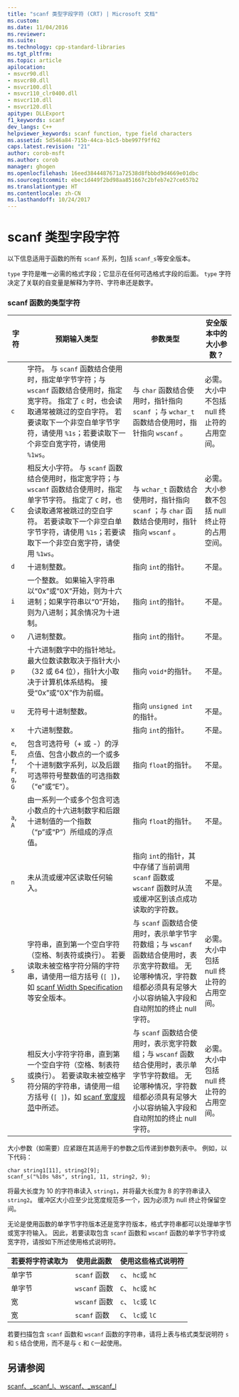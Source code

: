 ```yaml
---
title: "scanf 类型字段字符 (CRT) | Microsoft 文档"
ms.custom: 
ms.date: 11/04/2016
ms.reviewer: 
ms.suite: 
ms.technology: cpp-standard-libraries
ms.tgt_pltfrm: 
ms.topic: article
apilocation:
- msvcr90.dll
- msvcr80.dll
- msvcr100.dll
- msvcr110_clr0400.dll
- msvcr110.dll
- msvcr120.dll
apitype: DLLExport
f1_keywords: scanf
dev_langs: C++
helpviewer_keywords: scanf function, type field characters
ms.assetid: 5d546a84-715b-44ca-b1c5-bbe997f9ff62
caps.latest.revision: "21"
author: corob-msft
ms.author: corob
manager: ghogen
ms.openlocfilehash: 16eed3844487671a72538d8fbbbd9d4669e01dbc
ms.sourcegitcommit: ebec1d449f2bd98aa851667c2bfeb7e27ce657b2
ms.translationtype: HT
ms.contentlocale: zh-CN
ms.lasthandoff: 10/24/2017
---
```

# <a name="scanf-type-field-characters"></a>scanf 类型字段字符
以下信息适用于函数的所有 `scanf` 系列，包括 `scanf_s`等安全版本。  
  
 `type` 字符是唯一必需的格式字段；它显示在任何可选格式字段的后面。 `type` 字符决定了关联的自变量是解释为字符、字符串还是数字。  
  
### <a name="type-characters-for-scanf-functions"></a>scanf 函数的类型字符  
  
|字符|预期输入类型|参数类型|安全版本中的大小参数？|  
|---------------|----------------------------|----------------------|--------------------------------------|  
|`c`|字符。 与 `scanf` 函数结合使用时，指定单字节字符；与 `wscanf` 函数结合使用时，指定宽字符。 指定了 `c` 时，也会读取通常被跳过的空白字符。 若要读取下一个非空白单字节字符，请使用 `%1s`；若要读取下一个非空白宽字符，请使用 `%1ws`。|与 `char` 函数结合使用时，指针指向 `scanf` ；与 `wchar_t` 函数结合使用时，指针指向 `wscanf` 。|必需。 大小中不包括 null 终止符的占用空间。|  
|`C`|相反大小字符。 与 `scanf` 函数结合使用时，指定宽字符；与 `wscanf` 函数结合使用时，指定单字节字符。 指定了 `C` 时，也会读取通常被跳过的空白字符。 若要读取下一个非空白单字节字符，请使用 `%1s`；若要读取下一个非空白宽字符，请使用 `%1ws`。|与 `wchar_t` 函数结合使用时，指针指向 `scanf` ；与 `char` 函数结合使用时，指针指向 `wscanf` 。|必需。 大小参数不包括 null 终止符的占用空间。|  
|`d`|十进制整数。|指向 `int`的指针。|不是。|  
|`i`|一个整数。 如果输入字符串以“0x”或“0X”开始，则为十六进制；如果字符串以“0”开始，则为八进制；其余情况为十进制。|指向 `int`的指针。|不是。|  
|`o`|八进制整数。|指向 `int`的指针。|不是。|  
|`p`|十六进制数字中的指针地址。 最大位数读数取决于指针大小（32 或 64 位），指针大小取决于计算机体系结构。 接受“0x”或“0X”作为前缀。|指向 `void*`的指针。|不是。|  
|`u`|无符号十进制整数。|指向 `unsigned int`的指针。|不是。|  
|`x`|十六进制整数。|指向 `int`的指针。|不是。|  
|`e`, `E`, `f`, `F`, `g`, `G`|包含可选符号（+ 或 -）的浮点值、包含小数点的一个或多个十进制数字系列，以及后跟可选带符号整数值的可选指数（“e”或“E”）。|指向 `float`的指针。|不是。|  
|`a`, `A`|由一系列一个或多个包含可选小数点的十六进制数字和后跟十进制值的一个指数（“p”或“P”）所组成的浮点值。|指向 `float`的指针。|不是。|  
|`n`|未从流或缓冲区读取任何输入。|指向 `int`的指针，其中存储了当前调用 `scanf` 函数或 `wscanf` 函数时从流或缓冲区到该点成功读取的字符数。|不是。|  
|`s`|字符串，直到第一个空白字符（空格、制表符或换行）。 若要读取未被空格字符分隔的字符串，请使用一组方括号 (`[ ]`)，如 [scanf Width Specification](../c-runtime-library/scanf-width-specification.md)等安全版本。|与 `scanf` 函数结合使用时，表示单字节字符数组；与 `wscanf` 函数结合使用时，表示宽字符数组。 无论哪种情况，字符数组都必须具有足够大小以容纳输入字段和自动附加的终止 null 字符。|必需。 大小中包括 null 终止符的占用空间。|  
|`S`|相反大小字符字符串，直到第一个空白字符（空格、制表符或换行）。 若要读取未被空格字符分隔的字符串，请使用一组方括号 (`[ ]`)，如 [scanf 宽度规范](../c-runtime-library/scanf-width-specification.md)中所述。|与 `scanf` 函数结合使用时，表示宽字符数组；与 `wscanf` 函数结合使用时，表示单字节字符数组。 无论哪种情况，字符数组都必须具有足够大小以容纳输入字段和自动附加的终止 null 字符。|必需。 大小中包括 null 终止符的占用空间。|  
  
  
 大小参数（如需要）应紧跟在其适用于的参数之后传递到参数列表中。 例如，以下代码：  
  
```  
char string1[11], string2[9];  
scanf_s("%10s %8s", string1, 11, string2, 9);  
```  
  
 将最大长度为 10 的字符串读入 `string1`，并将最大长度为 8 的字符串读入 `string2`。 缓冲区大小应至少比宽度规范多一个，因为必须为 null 终止符保留空间。  
  
 无论是使用函数的单字节字符版本还是宽字符版本，格式字符串都可以处理单字节或宽字符输入。 因此，若要读取包含 `scanf` 函数和 `wscanf` 函数的单字节字符或宽字符，请按如下所述使用格式说明符。  
  
|若要将字符读取为|使用此函数|使用这些格式说明符|  
|--------------------------|-----------------------|----------------------------------|  
|单字节|`scanf` 函数|`c`、 `hc`或 `hC`|  
|单字节|`wscanf` 函数|`C`、 `hc`或 `hC`|  
|宽|`wscanf` 函数|`c`、 `lc`或 `lC`|  
|宽|`scanf` 函数|`C`、 `lc`或 `lC`|  
  
 若要扫描包含 `scanf` 函数和 `wscanf` 函数的字符串，请将上表与格式类型说明符 `s` 和 `S` 结合使用，而不是与 `c` 和 `C`一起使用。  
  
## <a name="see-also"></a>另请参阅  
 [scanf、_scanf_l、wscanf、_wscanf_l](../c-runtime-library/reference/scanf-scanf-l-wscanf-wscanf-l.md)